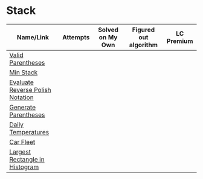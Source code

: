 # Stack

| Name/Link                                                                                           | Attempts | Solved on My Own | Figured out algorithm | LC Premium |
| --------------------------------------------------------------------------------------------------- | -------- | ---------------- | --------------------- | ---------- |
| [Valid Parentheses](https://leetcode.com/problems/valid-parentheses/)                               |          |                  |                       |            |
| [Min Stack](https://leetcode.com/problems/min-stack/)                                               |          |                  |                       |            |
| [Evaluate Reverse Polish Notation](https://leetcode.com/problems/evaluate-reverse-polish-notation/) |          |                  |                       |            |
| [Generate Parentheses](https://leetcode.com/problems/generate-parentheses/)                         |          |                  |                       |            |
| [Daily Temperatures](https://leetcode.com/problems/daily-temperatures/)                             |          |                  |                       |            |
| [Car Fleet](https://leetcode.com/problems/car-fleet/)                                               |          |                  |                       |            |
| [Largest Rectangle in Histogram](https://leetcode.com/problems/largest-rectangle-in-histogram/)     |          |                  |                       |            |
